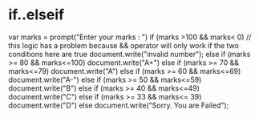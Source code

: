 # if..elseif

var marks = prompt("Enter your marks : ")
if (marks >100 && marks< 0) // this logic has a problem because && operator will only work if the two conditions here are true
  document.write("invalid number");
else if (marks >= 80 && marks<=100)
    document.write("A+")
else if (marks >= 70 && marks<=79)
    document.write("A")
else if (marks >= 60 && marks<=69)
    document.write("A-")
else if (marks >= 50 && marks<=59)
    document.write("B")
else if (marks >= 40 && marks<=49)
    document.write("C")
else if (marks >= 33 && marks<= 39)
    document.write("D")
else
    document.write("Sorry. You are Failed");
